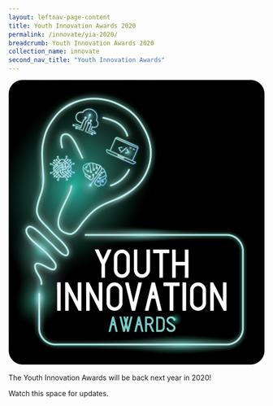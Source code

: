 ```yaml
---
layout: leftnav-page-content
title: Youth Innovation Awards 2020
permalink: /innovate/yia-2020/
breadcrumb: Youth Innovation Awards 2020
collection_name: innovate
second_nav_title: "Youth Innovation Awards"
---
```

![1](/images/innovate/yia/YIAlogo_190508_YIA.png)

The Youth Innovation Awards will be back next year in 2020! 

Watch this space for updates.
